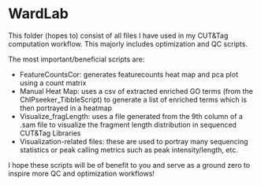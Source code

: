 # WardLab

This folder (hopes to) consist of all files I have used in my CUT&Tag computation workflow. This majorly includes optimization and QC scripts. 

The most important/beneficial scripts are:

- FeatureCountsCor: generates featurecounts heat map and pca plot using a count matrix
- Manual Heat Map: uses a csv of extracted enriched GO terms (from the ChIPseeker_TibbleScript) to generate a list of enriched terms which is then portrayed in a heatmap
- Visualize_fragLength: uses a file generated from the 9th column of a .sam file to visualize the fragment length distribution in sequenced CUT&Tag Libraries
- Visualization-related files: these are used to portray many sequencing statistics or peak calling metrics such as peak intensity/length, etc. 

I hope these scripts will be of benefit to you and serve as a ground zero to inspire more QC and optimization workflows!
